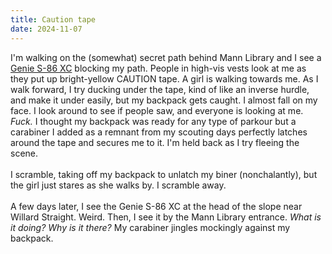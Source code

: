 ```yaml
---
title: Caution tape
date: 2024-11-07
---
```

I'm walking on the (somewhat) secret path behind Mann Library and I see a [Genie S-86 XC](https://shop.atlastoyota.com/dual-capacity-telescopic-boom-lift-86-91-s-85-xc/) blocking my path. People in high-vis vests look at me as they put up bright-yellow CAUTION tape. A girl is walking towards me. As I walk forward, I try ducking under the tape, kind of like an inverse hurdle, and make it under easily, but my backpack gets caught. I almost fall on my face. I look around to see if people saw, and everyone is looking at me. *Fuck.* I thought my backpack was ready for any type of parkour but a carabiner I added as a remnant from my scouting days perfectly latches around the tape and secures me to it. I'm held back as I try fleeing the scene.\
\
I scramble, taking off my backpack to unlatch my biner (nonchalantly), but the girl just stares as she walks by. I scramble away.\
\
A few days later, I see the Genie S-86 XC at the head of the slope near Willard Straight. Weird. Then, I see it by the Mann Library entrance. *What is it doing? Why is it there?* My carabiner jingles mockingly against my backpack.

